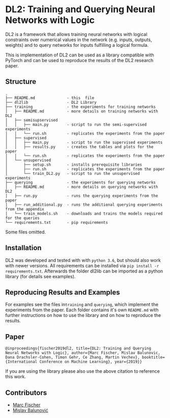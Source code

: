 # DL2: Training and Querying Neural Networks with Logic

DL2 is a framework that allows training neural networks with logical constraints over numerical values in the network (e.g. inputs, outputs, weights) and to query networks for inputs fulfilling a logical formula.

This is implementation of DL2 can be used as a library compatible with PyTorch and can be used to reproduce the results of the DL2 research paper.


## Structure

 ```
.
├── README.md              - this  file
├── dl2lib                 - DL2 Library
├── training               - the experiments for training networks
│   ├── README.md          - more details on training networks with DL2
│   ├── semisupservised
│   │   ├── main.py        - script to run the semi-supervised experiments
│   │   └── run.sh         - replicates the experiments from the paper
│   ├── supervised
│   │   ├── main.py        - script to run the supervised experiments
│   │   ├── results.py     - creates the tables and plots for the paper
│   │   └── run.sh         - replicates the experiments from the paper
│   └── unsupervised
│       ├── setup.sh       - installs prerequisite libraries
│       ├── run.sh         - replicates the experiments from the paper
│       └── train_DL2.py   - script to run the unsupervised experiments
├── querying               - the experiments for querying networks
│   ├── README.md          - more details on querying networks with DL2
│   ├── run.py             - runs the querying experiments from the paper
│   ├── run_additional.py  - runs the additional querying experiments from the appendix
│   └── train_models.sh    - downloads and trains the models required for the queries
└── requirements.txt       - pip requirements

```

Some files omitted.

## Installation
DL2 was developed and tested with with `python 3.6`, but should also work with newer versions.
All requirements can be installed via `pip install -r requirements.txt`.
Afterwards the folder dl2lib can be imported as a python library (for details see examples).

## Reproducing Results and Examples
For examples see the files in`training` and `querying`, which implement the experiments from the paper.
Each folder contains it's own `README.md` with further instructions on how to use the library and on how to reproduce the results.

## Paper
```
@inproceedings{fischer2019dl2, title={DL2: Training and Querying Neural Networks with Logic}, author={Marc Fischer, Mislav Balunovic, Dana Drachsler-Cohen, Timon Gehr, Ce Zhang, Martin Vechev}, booktitle={International Conference on Machine Learning}, year={2019}}
```
If you are using the library please also use the above citation to reference this work.


## Contributors

- [Marc Fischer](https://marcfischer.at) 
- [Mislav Balunović](https://www.sri.inf.ethz.ch/people/mislav)
